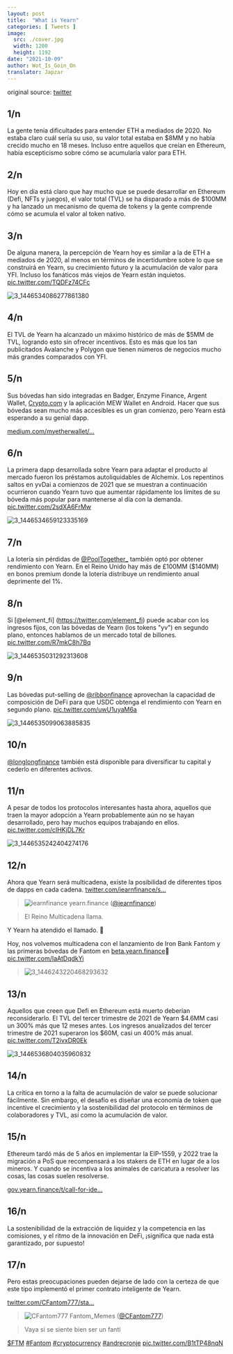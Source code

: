 ```yaml
---
layout: post
title:  "What is Yearn"
categories: [ Tweets ]
image:
  src: ./cover.jpg
  width: 1200
  height: 1192
date: "2021-10-09"
author: Wot_Is_Goin_On
translator: Japzar
---
```


original source: [twitter](https://twitter.com/Wot_Is_Goin_On/status/1446540007292952579)

## 1/n

La gente tenía dificultades para entender ETH a mediados de 2020. No estaba claro cuál sería su uso, su valor total estaba en $8MM y no había crecido mucho en 18 meses. Incluso entre aquellos que creían en Ethereum, había escepticismo sobre cómo se acumularía valor para ETH.

## 2/n

Hoy en día está claro que hay mucho que se puede desarrollar en Ethereum (Defi, NFTs y juegos), el valor total (TVL) se ha disparado a más de $100MM y ha lanzado un mecanismo de quema de tokens y la gente comprende cómo se acumula el valor al token nativo.

## 3/n

De alguna manera, la percepción de Yearn hoy es similar a la de ETH a mediados de 2020, al menos en términos de incertidumbre sobre lo que se construirá en Yearn, su crecimiento futuro y la acumulación de valor para YFI. Incluso los fanáticos más viejos de Yearn están inquietos. [pic.twitter.com/TQDFz74CFc](https://twitter.com/Wot_Is_Goin_On/status/1446540013576065026/photo/1)

![3_1446534086277861380](3_1446534086277861380.jpg?w=239&h=149)

## 4/n

El TVL de Yearn ha alcanzado un máximo histórico de más de $5MM de TVL, logrando esto sin ofrecer incentivos. Esto es más que los tan publicitados Avalanche y Polygon que tienen números de negocios mucho más grandes comparados con YFI.

## 5/n

Sus bóvedas han sido integradas en Badger, Enzyme Finance, Argent Wallet, [Crypto.com](http://Crypto.com) y la aplicación MEW Wallet en Android. Hacer que sus bóvedas sean mucho más accesibles es un gran comienzo, pero Yearn está esperando a su genial dapp.

[medium.com/myetherwallet/…](https://medium.com/myetherwallet/introducing-yearn-vaults-on-mew-wallet-app-android-274818aa830e)

## 6/n

La primera dapp desarrollada sobre Yearn para adaptar el producto al mercado fueron los préstamos autoliquidables de Alchemix. Los repentinos saltos en yvDai a comienzos de 2021 que se muestran a continuación ocurrieron cuando Yearn tuvo que aumentar rápidamente los límites de su bóveda más popular para mantenerse al día con la demanda. [pic.twitter.com/2sdXA6FrMw](https://twitter.com/Wot_Is_Goin_On/status/1446540021121617947/photo/1)

![3_1446534659123335169](3_1446534659123335169.jpg?w=274&h=151)

## 7/n

La lotería sin pérdidas de [@PoolTogether\_](https://twitter.com/PoolTogether_) también optó por obtener rendimiento con Yearn. En el Reino Unido hay más de £100MM ($140MM) en bonos premium donde la lotería distribuye un rendimiento anual deprimente del 1%.

## 8/n

Si [@element_fi] (https://twitter.com/element_fi) puede acabar con los ingresos fijos, con las bóvedas de Yearn (los tokens "yv") en segundo plano, entonces hablamos de un mercado total de billones. [pic.twitter.com/R7mkC8h7Bq](https://twitter.com/Wot_Is_Goin_On/status/1446540026507038731/photo/1)

![3_1446535031292313608](3_1446535031292313608.jpg?w=360&h=268)

## 9/n

Las bóvedas put-selling de [@ribbonfinance](https://twitter.com/ribbonfinance) aprovechan la capacidad de composición de DeFi para que USDC obtenga el rendimiento con Yearn en segundo plano. [pic.twitter.com/uwU1uyaM6a](https://twitter.com/Wot_Is_Goin_On/status/1446540030340644870/photo/1)

![3_1446535099063885835](3_1446535099063885835.jpg?w=131&h=203)

## 10/n

[@longlongfinance](https://twitter.com/longlongfinance) también está disponible para diversificar tu capital y cederlo en diferentes activos.

## 11/n

A pesar de todos los protocolos interesantes hasta ahora, aquellos que traen la mayor adopción a Yearn probablemente aún no se hayan desarrollado, pero hay muchos equipos trabajando en ellos. [pic.twitter.com/cIHKjDL7Kr](https://twitter.com/Wot_Is_Goin_On/status/1446540036019736576/photo/1)

![3_1446535242404274176](3_1446535242404274176.jpg?w=263&h=124)

## 12/n

Ahora que Yearn será multicadena, existe la posibilidad de diferentes tipos de dapps en cada cadena. [twitter.com/iearnfinance/s…](https://twitter.com/iearnfinance/status/1446243257336229912?s=20)

> ![iearnfinance](earnfinance-1223779978459770880.jpg)
> yearn.finance ([@iearnfinance](https://twitter.com/iearnfinance))

> El Reino Multicadena llama.

Y Yearn ha atendido el llamado. 📯

Hoy, nos volvemos multicadena con el lanzamiento de Iron Bank Fantom y las primeras bóvedas de Fantom en [beta.yearn.finance](http://beta.yearn.finance)🧵 [pic.twitter.com/IaAtDqdkYi](https://twitter.com/iearnfinance/status/1446243257336229912/photo/1)

> ![3_1446243220468293632](3_1446243220468293632.jpg?w=1200&h=1192)

## 13/n

Aquellos que creen que Defi en Ethereum está muerto deberían reconsiderarlo. El TVL del tercer trimestre de 2021 de Yearn $4.6MM casi un 300% más que 12 meses antes. Los ingresos anualizados del tercer trimestre de 2021 superaron los $60M, casi un 400% más anual. [pic.twitter.com/T2ivxDR0Ek](https://twitter.com/Wot_Is_Goin_On/status/1446540042210512906/photo/1)

![3_1446536804035960832](3_1446536804035960832.jpg?w=602&h=451)

## 14/n

La crítica en torno a la falta de acumulación de valor se puede solucionar fácilmente. Sin embargo, el desafío es diseñar una economía de token que incentive el crecimiento y la sostenibilidad del protocolo en términos de colaboradores y TVL, así como la acumulación de valor.

## 15/n

Ethereum tardó más de 5 años en implementar la EIP-1559, y 2022 trae la migración a PoS que recompensará a los stakers de ETH en lugar de a los mineros. Y cuando se incentiva a los animales de caricatura a resolver las cosas, las cosas suelen resolverse.

[gov.yearn.finance/t/call-for-ide…](https://gov.yearn.finance/t/call-for-ideas-yfi-tokenomics-revamp/11573/5)

## 16/n

La sostenibilidad de la extracción de liquidez y la competencia en las comisiones, y el ritmo de la innovación en DeFi, ¡significa que nada está garantizado, por supuesto!

## 17/n

Pero estas preocupaciones pueden dejarse de lado con la certeza de que este tipo implementó el primer contrato inteligente de Yearn.

[twitter.com/CFantom777/sta…](https://twitter.com/CFantom777/status/1446366012421468162?s=20)

> ![CFantom777](CFantom777-1387931745832497152.jpg?w=48&h=48)
> Fantom_Memes ([@CFantom777](https://twitter.com/CFantom777))

> Vaya si se siente bien ser un fanti

[$FTM](https://twitter.com/search?q=%24FTM) [#Fantom](https://twitter.com/hashtag/Fantom) [#cryptocurrency](https://twitter.com/hashtag/cryptocurrency) [#andrecronje](https://twitter.com/hashtag/andrecronje) [pic.twitter.com/B1tTP48nqN](https://twitter.com/CFantom777/status/1446366012421468162/video/1)
